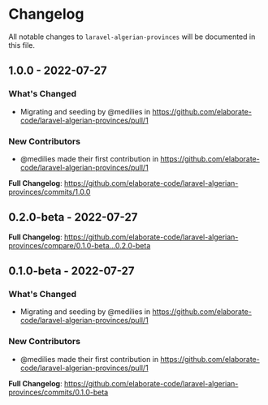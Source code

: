 # Changelog

All notable changes to `laravel-algerian-provinces` will be documented in this file.

## 1.0.0 - 2022-07-27

### What's Changed

- Migrating and seeding by @medilies in https://github.com/elaborate-code/laravel-algerian-provinces/pull/1

### New Contributors

- @medilies made their first contribution in https://github.com/elaborate-code/laravel-algerian-provinces/pull/1

**Full Changelog**: https://github.com/elaborate-code/laravel-algerian-provinces/commits/1.0.0

## 0.2.0-beta - 2022-07-27

**Full Changelog**: https://github.com/elaborate-code/laravel-algerian-provinces/compare/0.1.0-beta...0.2.0-beta

## 0.1.0-beta - 2022-07-27

### What's Changed

- Migrating and seeding by @medilies in https://github.com/elaborate-code/laravel-algerian-provinces/pull/1

### New Contributors

- @medilies made their first contribution in https://github.com/elaborate-code/laravel-algerian-provinces/pull/1

**Full Changelog**: https://github.com/elaborate-code/laravel-algerian-provinces/commits/0.1.0-beta
